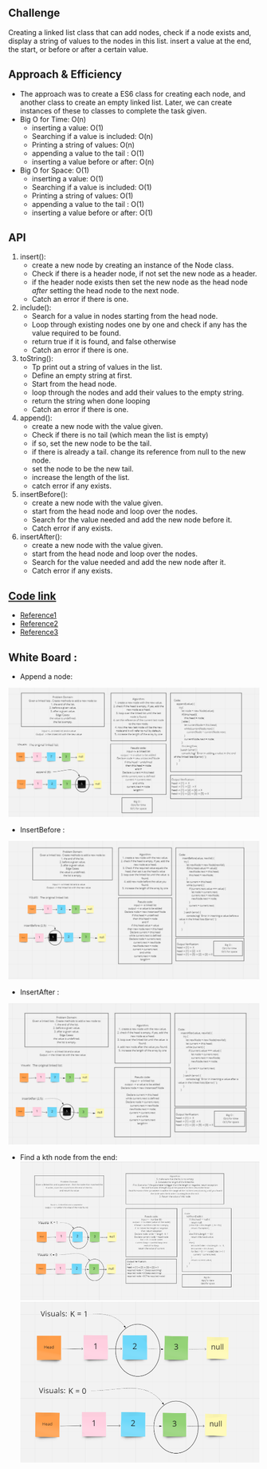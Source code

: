 
## Challenge
Creating a linked list class that can add nodes, check if a node exists and, display a string of values to the nodes in this list. insert a value at the end, the start, or before or after a certain value.

## Approach & Efficiency
* The approach was to create a ES6 class for creating each node, and another class to create an empty linked list. Later, we can create instances of these to classes to complete the task given.
* Big O for Time: O(n)
  - inserting a value: O(1)
  - Searching if a value is included: O(n)
  - Printing a string of values: O(n)
  - appending a value to the tail : O(1)
  - inserting a value before or after: O(n)
* Big O for Space: O(1)
  - inserting a value: O(1)
  - Searching if a value is included: O(1)
  - Printing a string of values: O(1)
  - appending a value to the tail : O(1)
  - inserting a value before or after: O(1)


## API
1. insert(): 
   - create a new node by creating an instance of the Node class.
   - Check if there is a header node, if not set the new node as a header.
   - if the header node exists then set the new node as the head node *after* setting the head node to the next node.
   - Catch an error if there is one.
2. include():
   - Search for a value in nodes starting from the head node.
   - Loop through existing nodes one by one and check if any has the value required to be found.
   - return true if it is found, and false otherwise
   - Catch an error if there is one.
3. toString():
   - Tp print out a string of values in the list.
   - Define an empty string at first.
   - Start from the head node.
   - loop through the nodes and add their values to the empty string.
   - return the string when done looping
   - Catch an error if there is one.
4. append():
   - create a new node with the value given.
   - Check if there is no tail (which mean the list is empty)
   - if so, set the new node to be the tail.
   - if there is already a tail. change its reference from null to the new node.
   - set the node to be the new tail.
   - increase the length of the list.
   - catch error if any exists.
5. insertBefore():
   - create a new node with the value given.
   - start from the head node and loop over the nodes.
   - Search for the value needed and add the new node before it.
   - Catch error if any exists.
6. insertAfter():
   - create a new node with the value given.
   - start from the head node and loop over the nodes.
   - Search for the value needed and add the new node after it.
   - Catch error if any exists.

## [Code link](./linked-list.js)
* [Reference1](https://daveceddia.com/linked-lists-javascript/)
* [Reference2](https://jarednielsen.com/data-structure-linked-list-javascript/)
* [Reference3](https://stackoverflow.com/questions/2598348/how-to-find-nth-element-from-the-end-of-a-singly-linked-list)

## White Board :

* Append a node:

![](../../assets/append-linkedlist.png)

* InsertBefore :

![](../../assets/insertBefore-linkedList.png)

* InsertAfter :

![](../../assets/insertAfter-linkedList.png)


* Find a kth node from the end:
![](./../../assets/whiteboardLinkedList.png)
![](./../../assets/visualForLinkedList.png)
